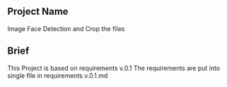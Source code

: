 ## Project Name
Image Face Detection and Crop the files

## Brief
This Project is based on requirements v.0.1
The requirements are put into single file in requirements.v.0.1.md

